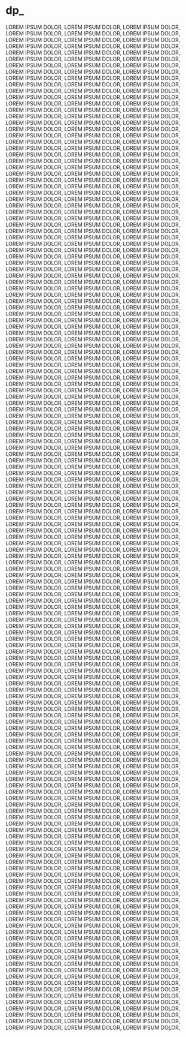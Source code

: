 # dp_

LOREM IPSUM DOLOR, LOREM IPSUM DOLOR,
LOREM IPSUM DOLOR, LOREM IPSUM DOLOR,
LOREM IPSUM DOLOR, LOREM IPSUM DOLOR,
LOREM IPSUM DOLOR, LOREM IPSUM DOLOR,
LOREM IPSUM DOLOR, LOREM IPSUM DOLOR,
LOREM IPSUM DOLOR, LOREM IPSUM DOLOR,
LOREM IPSUM DOLOR, LOREM IPSUM DOLOR,
LOREM IPSUM DOLOR, LOREM IPSUM DOLOR,
LOREM IPSUM DOLOR, LOREM IPSUM DOLOR,
LOREM IPSUM DOLOR, LOREM IPSUM DOLOR,
LOREM IPSUM DOLOR, LOREM IPSUM DOLOR,
LOREM IPSUM DOLOR, LOREM IPSUM DOLOR,
LOREM IPSUM DOLOR, LOREM IPSUM DOLOR,
LOREM IPSUM DOLOR, LOREM IPSUM DOLOR,
LOREM IPSUM DOLOR, LOREM IPSUM DOLOR,
LOREM IPSUM DOLOR, LOREM IPSUM DOLOR,
LOREM IPSUM DOLOR, LOREM IPSUM DOLOR,
LOREM IPSUM DOLOR, LOREM IPSUM DOLOR,
LOREM IPSUM DOLOR, LOREM IPSUM DOLOR,
LOREM IPSUM DOLOR, LOREM IPSUM DOLOR,
LOREM IPSUM DOLOR, LOREM IPSUM DOLOR,
LOREM IPSUM DOLOR, LOREM IPSUM DOLOR,
LOREM IPSUM DOLOR, LOREM IPSUM DOLOR,
LOREM IPSUM DOLOR, LOREM IPSUM DOLOR,
LOREM IPSUM DOLOR, LOREM IPSUM DOLOR,
LOREM IPSUM DOLOR, LOREM IPSUM DOLOR,
LOREM IPSUM DOLOR, LOREM IPSUM DOLOR,
LOREM IPSUM DOLOR, LOREM IPSUM DOLOR,
LOREM IPSUM DOLOR, LOREM IPSUM DOLOR,
LOREM IPSUM DOLOR, LOREM IPSUM DOLOR,
LOREM IPSUM DOLOR, LOREM IPSUM DOLOR,
LOREM IPSUM DOLOR, LOREM IPSUM DOLOR,
LOREM IPSUM DOLOR, LOREM IPSUM DOLOR,
LOREM IPSUM DOLOR, LOREM IPSUM DOLOR,
LOREM IPSUM DOLOR, LOREM IPSUM DOLOR,
LOREM IPSUM DOLOR, LOREM IPSUM DOLOR,
LOREM IPSUM DOLOR, LOREM IPSUM DOLOR,
LOREM IPSUM DOLOR, LOREM IPSUM DOLOR,
LOREM IPSUM DOLOR, LOREM IPSUM DOLOR,
LOREM IPSUM DOLOR, LOREM IPSUM DOLOR,
LOREM IPSUM DOLOR, LOREM IPSUM DOLOR,
LOREM IPSUM DOLOR, LOREM IPSUM DOLOR,
LOREM IPSUM DOLOR, LOREM IPSUM DOLOR,
LOREM IPSUM DOLOR, LOREM IPSUM DOLOR,
LOREM IPSUM DOLOR, LOREM IPSUM DOLOR,
LOREM IPSUM DOLOR, LOREM IPSUM DOLOR,
LOREM IPSUM DOLOR, LOREM IPSUM DOLOR,
LOREM IPSUM DOLOR, LOREM IPSUM DOLOR,
LOREM IPSUM DOLOR, LOREM IPSUM DOLOR,
LOREM IPSUM DOLOR, LOREM IPSUM DOLOR,
LOREM IPSUM DOLOR, LOREM IPSUM DOLOR,
LOREM IPSUM DOLOR, LOREM IPSUM DOLOR,
LOREM IPSUM DOLOR, LOREM IPSUM DOLOR,
LOREM IPSUM DOLOR, LOREM IPSUM DOLOR,
LOREM IPSUM DOLOR, LOREM IPSUM DOLOR,
LOREM IPSUM DOLOR, LOREM IPSUM DOLOR,
LOREM IPSUM DOLOR, LOREM IPSUM DOLOR,
LOREM IPSUM DOLOR, LOREM IPSUM DOLOR,
LOREM IPSUM DOLOR, LOREM IPSUM DOLOR,
LOREM IPSUM DOLOR, LOREM IPSUM DOLOR,
LOREM IPSUM DOLOR, LOREM IPSUM DOLOR,
LOREM IPSUM DOLOR, LOREM IPSUM DOLOR,
LOREM IPSUM DOLOR, LOREM IPSUM DOLOR,
LOREM IPSUM DOLOR, LOREM IPSUM DOLOR,
LOREM IPSUM DOLOR, LOREM IPSUM DOLOR,
LOREM IPSUM DOLOR, LOREM IPSUM DOLOR,
LOREM IPSUM DOLOR, LOREM IPSUM DOLOR,
LOREM IPSUM DOLOR, LOREM IPSUM DOLOR,
LOREM IPSUM DOLOR, LOREM IPSUM DOLOR,
LOREM IPSUM DOLOR, LOREM IPSUM DOLOR,
LOREM IPSUM DOLOR, LOREM IPSUM DOLOR,
LOREM IPSUM DOLOR, LOREM IPSUM DOLOR,
LOREM IPSUM DOLOR, LOREM IPSUM DOLOR,
LOREM IPSUM DOLOR, LOREM IPSUM DOLOR,
LOREM IPSUM DOLOR, LOREM IPSUM DOLOR,
LOREM IPSUM DOLOR, LOREM IPSUM DOLOR,
LOREM IPSUM DOLOR, LOREM IPSUM DOLOR,
LOREM IPSUM DOLOR, LOREM IPSUM DOLOR,
LOREM IPSUM DOLOR, LOREM IPSUM DOLOR,
LOREM IPSUM DOLOR, LOREM IPSUM DOLOR,
LOREM IPSUM DOLOR, LOREM IPSUM DOLOR,
LOREM IPSUM DOLOR, LOREM IPSUM DOLOR,
LOREM IPSUM DOLOR, LOREM IPSUM DOLOR,
LOREM IPSUM DOLOR, LOREM IPSUM DOLOR,
LOREM IPSUM DOLOR, LOREM IPSUM DOLOR,
LOREM IPSUM DOLOR, LOREM IPSUM DOLOR,
LOREM IPSUM DOLOR, LOREM IPSUM DOLOR,
LOREM IPSUM DOLOR, LOREM IPSUM DOLOR,
LOREM IPSUM DOLOR, LOREM IPSUM DOLOR,
LOREM IPSUM DOLOR, LOREM IPSUM DOLOR,
LOREM IPSUM DOLOR, LOREM IPSUM DOLOR,
LOREM IPSUM DOLOR, LOREM IPSUM DOLOR,
LOREM IPSUM DOLOR, LOREM IPSUM DOLOR,
LOREM IPSUM DOLOR, LOREM IPSUM DOLOR,
LOREM IPSUM DOLOR, LOREM IPSUM DOLOR,
LOREM IPSUM DOLOR, LOREM IPSUM DOLOR,
LOREM IPSUM DOLOR, LOREM IPSUM DOLOR,
LOREM IPSUM DOLOR, LOREM IPSUM DOLOR,
LOREM IPSUM DOLOR, LOREM IPSUM DOLOR,
LOREM IPSUM DOLOR, LOREM IPSUM DOLOR,
LOREM IPSUM DOLOR, LOREM IPSUM DOLOR,
LOREM IPSUM DOLOR, LOREM IPSUM DOLOR,
LOREM IPSUM DOLOR, LOREM IPSUM DOLOR,
LOREM IPSUM DOLOR, LOREM IPSUM DOLOR,
LOREM IPSUM DOLOR, LOREM IPSUM DOLOR,
LOREM IPSUM DOLOR, LOREM IPSUM DOLOR,
LOREM IPSUM DOLOR, LOREM IPSUM DOLOR,
LOREM IPSUM DOLOR, LOREM IPSUM DOLOR,
LOREM IPSUM DOLOR, LOREM IPSUM DOLOR,
LOREM IPSUM DOLOR, LOREM IPSUM DOLOR,
LOREM IPSUM DOLOR, LOREM IPSUM DOLOR,
LOREM IPSUM DOLOR, LOREM IPSUM DOLOR,
LOREM IPSUM DOLOR, LOREM IPSUM DOLOR,
LOREM IPSUM DOLOR, LOREM IPSUM DOLOR,
LOREM IPSUM DOLOR, LOREM IPSUM DOLOR,
LOREM IPSUM DOLOR, LOREM IPSUM DOLOR,
LOREM IPSUM DOLOR, LOREM IPSUM DOLOR,
LOREM IPSUM DOLOR, LOREM IPSUM DOLOR,
LOREM IPSUM DOLOR, LOREM IPSUM DOLOR,
LOREM IPSUM DOLOR, LOREM IPSUM DOLOR,
LOREM IPSUM DOLOR, LOREM IPSUM DOLOR,
LOREM IPSUM DOLOR, LOREM IPSUM DOLOR,
LOREM IPSUM DOLOR, LOREM IPSUM DOLOR,
LOREM IPSUM DOLOR, LOREM IPSUM DOLOR,
LOREM IPSUM DOLOR, LOREM IPSUM DOLOR,
LOREM IPSUM DOLOR, LOREM IPSUM DOLOR,
LOREM IPSUM DOLOR, LOREM IPSUM DOLOR,
LOREM IPSUM DOLOR, LOREM IPSUM DOLOR,
LOREM IPSUM DOLOR, LOREM IPSUM DOLOR,
LOREM IPSUM DOLOR, LOREM IPSUM DOLOR,
LOREM IPSUM DOLOR, LOREM IPSUM DOLOR,
LOREM IPSUM DOLOR, LOREM IPSUM DOLOR,
LOREM IPSUM DOLOR, LOREM IPSUM DOLOR,
LOREM IPSUM DOLOR, LOREM IPSUM DOLOR,
LOREM IPSUM DOLOR, LOREM IPSUM DOLOR,
LOREM IPSUM DOLOR, LOREM IPSUM DOLOR,
LOREM IPSUM DOLOR, LOREM IPSUM DOLOR,
LOREM IPSUM DOLOR, LOREM IPSUM DOLOR,
LOREM IPSUM DOLOR, LOREM IPSUM DOLOR,
LOREM IPSUM DOLOR, LOREM IPSUM DOLOR,
LOREM IPSUM DOLOR, LOREM IPSUM DOLOR,
LOREM IPSUM DOLOR, LOREM IPSUM DOLOR,
LOREM IPSUM DOLOR, LOREM IPSUM DOLOR,
LOREM IPSUM DOLOR, LOREM IPSUM DOLOR,
LOREM IPSUM DOLOR, LOREM IPSUM DOLOR,
LOREM IPSUM DOLOR, LOREM IPSUM DOLOR,
LOREM IPSUM DOLOR, LOREM IPSUM DOLOR,
LOREM IPSUM DOLOR, LOREM IPSUM DOLOR,
LOREM IPSUM DOLOR, LOREM IPSUM DOLOR,
LOREM IPSUM DOLOR, LOREM IPSUM DOLOR,
LOREM IPSUM DOLOR, LOREM IPSUM DOLOR,
LOREM IPSUM DOLOR, LOREM IPSUM DOLOR,
LOREM IPSUM DOLOR, LOREM IPSUM DOLOR,
LOREM IPSUM DOLOR, LOREM IPSUM DOLOR,
LOREM IPSUM DOLOR, LOREM IPSUM DOLOR,
LOREM IPSUM DOLOR, LOREM IPSUM DOLOR,
LOREM IPSUM DOLOR, LOREM IPSUM DOLOR,
LOREM IPSUM DOLOR, LOREM IPSUM DOLOR,
LOREM IPSUM DOLOR, LOREM IPSUM DOLOR,
LOREM IPSUM DOLOR, LOREM IPSUM DOLOR,
LOREM IPSUM DOLOR, LOREM IPSUM DOLOR,
LOREM IPSUM DOLOR, LOREM IPSUM DOLOR,
LOREM IPSUM DOLOR, LOREM IPSUM DOLOR,
LOREM IPSUM DOLOR, LOREM IPSUM DOLOR,
LOREM IPSUM DOLOR, LOREM IPSUM DOLOR,
LOREM IPSUM DOLOR, LOREM IPSUM DOLOR,
LOREM IPSUM DOLOR, LOREM IPSUM DOLOR,
LOREM IPSUM DOLOR, LOREM IPSUM DOLOR,
LOREM IPSUM DOLOR, LOREM IPSUM DOLOR,
LOREM IPSUM DOLOR, LOREM IPSUM DOLOR,
LOREM IPSUM DOLOR, LOREM IPSUM DOLOR,
LOREM IPSUM DOLOR, LOREM IPSUM DOLOR,
LOREM IPSUM DOLOR, LOREM IPSUM DOLOR,
LOREM IPSUM DOLOR, LOREM IPSUM DOLOR,
LOREM IPSUM DOLOR, LOREM IPSUM DOLOR,
LOREM IPSUM DOLOR, LOREM IPSUM DOLOR,
LOREM IPSUM DOLOR, LOREM IPSUM DOLOR,
LOREM IPSUM DOLOR, LOREM IPSUM DOLOR,
LOREM IPSUM DOLOR, LOREM IPSUM DOLOR,
LOREM IPSUM DOLOR, LOREM IPSUM DOLOR,
LOREM IPSUM DOLOR, LOREM IPSUM DOLOR,
LOREM IPSUM DOLOR, LOREM IPSUM DOLOR,
LOREM IPSUM DOLOR, LOREM IPSUM DOLOR,
LOREM IPSUM DOLOR, LOREM IPSUM DOLOR,
LOREM IPSUM DOLOR, LOREM IPSUM DOLOR,
LOREM IPSUM DOLOR, LOREM IPSUM DOLOR,
LOREM IPSUM DOLOR, LOREM IPSUM DOLOR,
LOREM IPSUM DOLOR, LOREM IPSUM DOLOR,
LOREM IPSUM DOLOR, LOREM IPSUM DOLOR,
LOREM IPSUM DOLOR, LOREM IPSUM DOLOR,
LOREM IPSUM DOLOR, LOREM IPSUM DOLOR,
LOREM IPSUM DOLOR, LOREM IPSUM DOLOR,
LOREM IPSUM DOLOR, LOREM IPSUM DOLOR,
LOREM IPSUM DOLOR, LOREM IPSUM DOLOR,
LOREM IPSUM DOLOR, LOREM IPSUM DOLOR,
LOREM IPSUM DOLOR, LOREM IPSUM DOLOR,
LOREM IPSUM DOLOR, LOREM IPSUM DOLOR,
LOREM IPSUM DOLOR, LOREM IPSUM DOLOR,
LOREM IPSUM DOLOR, LOREM IPSUM DOLOR,
LOREM IPSUM DOLOR, LOREM IPSUM DOLOR,
LOREM IPSUM DOLOR, LOREM IPSUM DOLOR,
LOREM IPSUM DOLOR, LOREM IPSUM DOLOR,
LOREM IPSUM DOLOR, LOREM IPSUM DOLOR,
LOREM IPSUM DOLOR, LOREM IPSUM DOLOR,
LOREM IPSUM DOLOR, LOREM IPSUM DOLOR,
LOREM IPSUM DOLOR, LOREM IPSUM DOLOR,
LOREM IPSUM DOLOR, LOREM IPSUM DOLOR,
LOREM IPSUM DOLOR, LOREM IPSUM DOLOR,
LOREM IPSUM DOLOR, LOREM IPSUM DOLOR,
LOREM IPSUM DOLOR, LOREM IPSUM DOLOR,
LOREM IPSUM DOLOR, LOREM IPSUM DOLOR,
LOREM IPSUM DOLOR, LOREM IPSUM DOLOR,
LOREM IPSUM DOLOR, LOREM IPSUM DOLOR,
LOREM IPSUM DOLOR, LOREM IPSUM DOLOR,
LOREM IPSUM DOLOR, LOREM IPSUM DOLOR,
LOREM IPSUM DOLOR, LOREM IPSUM DOLOR,
LOREM IPSUM DOLOR, LOREM IPSUM DOLOR,
LOREM IPSUM DOLOR, LOREM IPSUM DOLOR,
LOREM IPSUM DOLOR, LOREM IPSUM DOLOR,
LOREM IPSUM DOLOR, LOREM IPSUM DOLOR,
LOREM IPSUM DOLOR, LOREM IPSUM DOLOR,
LOREM IPSUM DOLOR, LOREM IPSUM DOLOR,
LOREM IPSUM DOLOR, LOREM IPSUM DOLOR,
LOREM IPSUM DOLOR, LOREM IPSUM DOLOR,
LOREM IPSUM DOLOR, LOREM IPSUM DOLOR,
LOREM IPSUM DOLOR, LOREM IPSUM DOLOR,
LOREM IPSUM DOLOR, LOREM IPSUM DOLOR,
LOREM IPSUM DOLOR, LOREM IPSUM DOLOR,
LOREM IPSUM DOLOR, LOREM IPSUM DOLOR,
LOREM IPSUM DOLOR, LOREM IPSUM DOLOR,
LOREM IPSUM DOLOR, LOREM IPSUM DOLOR,
LOREM IPSUM DOLOR, LOREM IPSUM DOLOR,
LOREM IPSUM DOLOR, LOREM IPSUM DOLOR,
LOREM IPSUM DOLOR, LOREM IPSUM DOLOR,
LOREM IPSUM DOLOR, LOREM IPSUM DOLOR,
LOREM IPSUM DOLOR, LOREM IPSUM DOLOR,
LOREM IPSUM DOLOR, LOREM IPSUM DOLOR,
